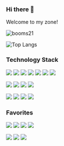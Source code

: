 ### Hi there 👋 

Welcome to my zone!

![booms21](https://github-readme-stats.vercel.app/api?username=yxKryptonite&show_icons=true&include_all_commits=true?count_private=true?include_all_commits=true&theme=dracula)     

![Top Langs](https://github-readme-stats.vercel.app/api/top-langs/?username=yxKryptonite&layout=compact&theme=dracula)

### Technology Stack
[![](https://img.shields.io/badge/-Python-007396?style=for-the-badge&logo=python&logoColor=ffffff)](https://www.python.org/)
![](https://img.shields.io/badge/-C++-007396?style=for-the-badge&logo=cplusplus&logoColor=ffffff&color=blueviolet)
![](https://img.shields.io/badge/-C-007396?style=for-the-badge&logo=c&logoColor=ffffff&color=blue)
![](https://img.shields.io/badge/-Jupyter-007396?style=for-the-badge&logo=jupyter&logoColor=ffffff&color=orange)
![](https://img.shields.io/badge/-HTML5-007396?style=for-the-badge&logo=html5&logoColor=ffffff&color=)
![](https://img.shields.io/badge/-CSS3-007396?style=for-the-badge&logo=css3&logoColor=ffffff)
![](https://img.shields.io/badge/-Markdown-007396?style=for-the-badge&logo=markdown&logoColor=ffffff)

[![](https://img.shields.io/badge/-PyTorch-007396?style=for-the-badge&logo=pytorch&logoColor=ffffff&color=orange)](https://www.pytorch.org/)
![](https://img.shields.io/badge/-Tensorflow-007396?style=for-the-badge&logo=tensorflow&logoColor=ffffff)
![](https://img.shields.io/badge/-Keras-007396?style=for-the-badge&logo=keras&logoColor=ffffff)
![](https://img.shields.io/badge/-Shell-007396?style=for-the-badge&logo=shell&logoColor=ffffff)

[![](https://img.shields.io/badge/-GitHub-007396?style=for-the-badge&logo=github&logoColor=ffffff)](https://www.github.com/)
![](https://img.shields.io/badge/-Git-007396?style=for-the-badge&logo=git&logoColor=ffffff)
[![](https://img.shields.io/badge/-Gitee-007396?style=for-the-badge&logo=gitee&logoColor=ffffff)](https://www.gitee.com/)
[![](https://img.shields.io/badge/-VSCode-007396?style=for-the-badge&logo=visualstudiocode&logoColor=ffffff)](https://code.visualstudiocode.com/)

### Favorites
[![](https://img.shields.io/badge/-Apple-007396?style=for-the-badge&logo=apple&logoColor=ffffff)](https://www.apple.com/)
[![](https://img.shields.io/badge/-Google-007396?style=for-the-badge&logo=google&logoColor=ffffff)](https://www.google.com/)
[![](https://img.shields.io/badge/-Microsoft-007396?style=for-the-badge&logo=microsoft&logoColor=ffffff)](https://www.microsoft.com/)
[![](https://img.shields.io/badge/-Amazon-007396?style=for-the-badge&logo=amazon&logoColor=ffffff)](https://www.amazon.com/)

[![](https://img.shields.io/badge/-Twitter-007396?style=for-the-badge&logo=twitter&logoColor=ffffff)](https://www.twitter.com/)
[![](https://img.shields.io/badge/-Youtube-007396?style=for-the-badge&logo=youtube&logoColor=ffffff)](https://www.youtube.com/)
[![](https://img.shields.io/badge/-Instagram-007396?style=for-the-badge&logo=instagram&logoColor=ffffff)](https://www.instagram.com/)

<!--
**yxKryptonite/yxKryptonite** is a ✨ _special_ ✨ repository because its `README.md` (this file) appears on your GitHub profile.

Here are some ideas to get you started:

- 🔭 I’m currently working on ...
- 🌱 I’m currently learning ...
- 👯 I’m looking to collaborate on ...
- 🤔 I’m looking for help with ...
- 💬 Ask me about ...
- 📫 How to reach me: ...
- 😄 Pronouns: ...
- ⚡ Fun fact: ...
-->
